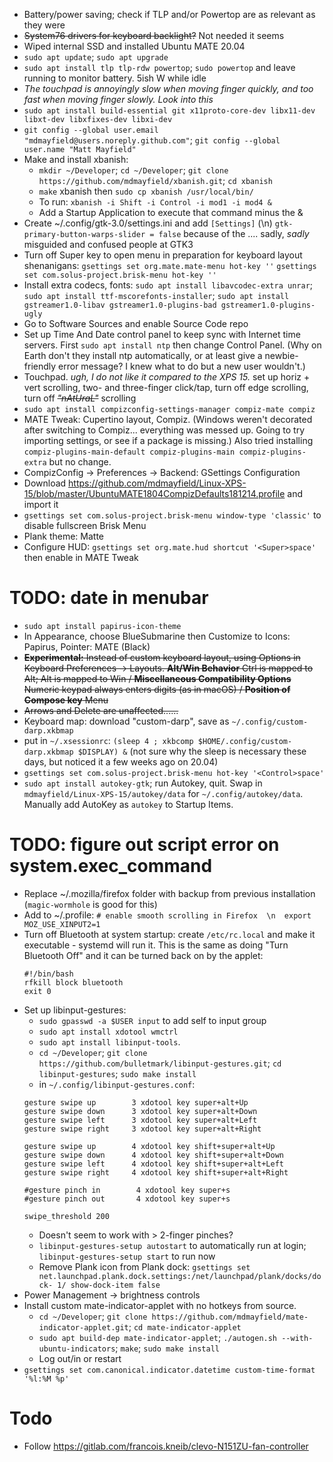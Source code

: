 - Battery/power saving; check if TLP and/or Powertop are as relevant as they were
- ~~System76 drivers for keyboard backlight?~~ Not needed it seems
- Wiped internal SSD and installed Ubuntu MATE 20.04
- `sudo apt update`; `sudo apt upgrade`
- `sudo apt install tlp tlp-rdw powertop`; `sudo powertop` and leave running to monitor battery. 5ish W while idle
- *The touchpad is annoyingly slow when moving finger quickly, and too fast when moving finger slowly. Look into this*
- `sudo apt install build-essential git x11proto-core-dev libx11-dev libxt-dev libxfixes-dev libxi-dev`  
- `git config --global user.email "mdmayfield@users.noreply.github.com"`; `git config --global user.name "Matt Mayfield"`
- Make and install xbanish:
  - `mkdir ~/Developer`; `cd ~/Developer`; `git clone https://github.com/mdmayfield/xbanish.git`; `cd xbanish`
  - `make` xbanish then `sudo cp xbanish /usr/local/bin/`
  - To run: `xbanish -i Shift -i Control -i mod1 -i mod4 &`
  - Add a Startup Application to execute that command minus the &
- Create ~/.config/gtk-3.0/settings.ini and add `[Settings]` (\n) `gtk-primary-button-warps-slider = false` because of the .... sadly, *sadly* misguided and confused people at GTK3
- Turn off Super key to open menu in preparation for keyboard layout shenanigans:
`gsettings set org.mate.mate-menu hot-key ''`
`gsettings set com.solus-project.brisk-menu hot-key ''`
- Install extra codecs, fonts: `sudo apt install libavcodec-extra unrar`; `sudo apt install ttf-mscorefonts-installer`; `sudo apt install gstreamer1.0-libav gstreamer1.0-plugins-bad gstreamer1.0-plugins-ugly`
- Go to Software Sources and enable Source Code repo
- Set up Time And Date control panel to keep sync with Internet time servers. First `sudo apt install ntp` then change Control Panel. (Why on Earth don't they install ntp automatically, or at least give a newbie-friendly error message? I knew what to do but a new user wouldn't.)
- Touchpad. *ugh, I do not like it compared to the XPS 15.* set up horiz + vert scrolling, two- and three-finger click/tap, turn off edge scrolling, turn off ~~*"nAtUraL"*~~ scrolling
- `sudo apt install compizconfig-settings-manager compiz-mate compiz`
- MATE Tweak: Cupertino layout, Compiz. (Windows weren't decorated after switching to Compiz... everything was messed up. Going to try importing settings, or see if a package is missing.) Also tried installing `compiz-plugins-main-default compiz-plugins-main compiz-plugins-extra` but no change.
- CompizConfig -> Preferences -> Backend: GSettings Configuration
- Download https://github.com/mdmayfield/Linux-XPS-15/blob/master/UbuntuMATE1804CompizDefaults181214.profile and import it
- `gsettings set com.solus-project.brisk-menu window-type 'classic'` to disable fullscreen Brisk Menu
- Plank theme: Matte
- Configure HUD: `gsettings set org.mate.hud shortcut '<Super>space'` then enable in MATE Tweak
# TODO: date in menubar
- `sudo apt install papirus-icon-theme`
- In Appearance, choose BlueSubmarine then Customize to Icons: Papirus, Pointer: MATE (Black)
- ~~**Experimental:** Instead of custom keyboard layout, using Options in Keyboard Preferences -> Layouts. **Alt/Win Behavior** Ctrl is mapped to Alt; Alt is mapped to Win / **Miscellaneous Compatibility Options** Numeric keypad always enters digits (as in macOS) / **Position of Compose key** Menu~~
- ~~Arrows and Delete are unaffected......~~
- Keyboard map: download "custom-darp", save as `~/.config/custom-darp.xkbmap`
- put in `~/.xsessionrc`: `(sleep 4 ; xkbcomp $HOME/.config/custom-darp.xkbmap $DISPLAY) &` (not sure why the sleep is necessary these days, but noticed it a few weeks ago on 20.04)
- `gsettings set com.solus-project.brisk-menu hot-key '<Control>space'`
- `sudo apt install autokey-gtk`; run Autokey, quit. Swap in `mdmayfield/Linux-XPS-15/autokey/data` for `~/.config/autokey/data`. Manually add AutoKey as `autokey` to Startup Items.
# TODO: figure out script error on system.exec_command
- Replace ~/.mozilla/firefox folder with backup from previous installation (`magic-wormhole` is good for this)
- Add to ~/.profile: `# enable smooth scrolling in Firefox  \n  export MOZ_USE_XINPUT2=1`
- Turn off Bluetooth at system startup: create `/etc/rc.local` and make it executable - systemd will run it. This is the same as doing "Turn Bluetooth Off" and it can be turned back on by the applet:
  ```
  #!/bin/bash
  rfkill block bluetooth
  exit 0
  ```
- Set up libinput-gestures:
  - `sudo gpasswd -a $USER input` to add self to input group
  - `sudo apt install xdotool wmctrl`
  - `sudo apt install libinput-tools`.
  - `cd ~/Developer`; `git clone https://github.com/bulletmark/libinput-gestures.git`; `cd libinput-gestures`; `sudo make install`
  - in `~/.config/libinput-gestures.conf`:
  ```
  gesture swipe up        3 xdotool key super+alt+Up
  gesture swipe down      3 xdotool key super+alt+Down
  gesture swipe left      3 xdotool key super+alt+Left
  gesture swipe right     3 xdotool key super+alt+Right

  gesture swipe up        4 xdotool key shift+super+alt+Up
  gesture swipe down      4 xdotool key shift+super+alt+Down
  gesture swipe left      4 xdotool key shift+super+alt+Left
  gesture swipe right     4 xdotool key shift+super+alt+Right

  #gesture pinch in        4 xdotool key super+s
  #gesture pinch out       4 xdotool key super+s

  swipe_threshold 200
  ```
  - Doesn't seem to work with > 2-finger pinches?
  - `libinput-gestures-setup autostart` to automatically run at login; `libinput-gestures-setup start` to run now
  - Remove Plank icon from Plank dock: `gsettings set net.launchpad.plank.dock.settings:/net/launchpad/plank/docks/dock- 1/ show-dock-item false`
- Power Management -> brightness controls
- Install custom mate-indicator-applet with no hotkeys from source.
  - `cd ~/Developer`; `git clone https://github.com/mdmayfield/mate-indicator-applet.git`; `cd mate-indicator-applet`
  - `sudo apt build-dep mate-indicator-applet`; `./autogen.sh --with-ubuntu-indicators`; `make`; `sudo make install`
  - Log out/in or restart
- `gsettings set com.canonical.indicator.datetime custom-time-format '%l:%M %p'`

# Todo 

- Follow https://gitlab.com/francois.kneib/clevo-N151ZU-fan-controller
